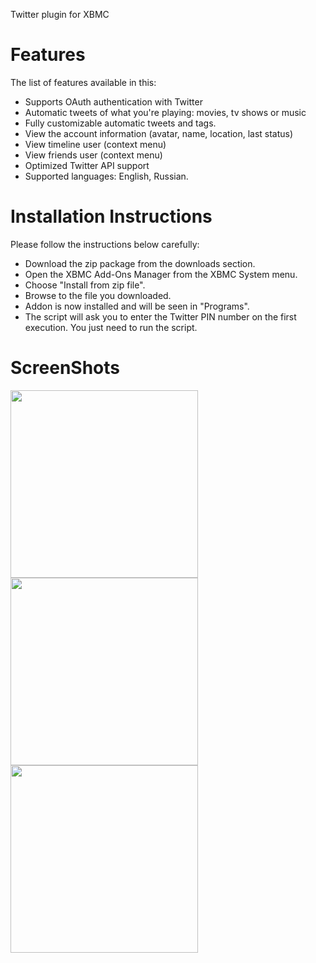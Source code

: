 Twitter plugin for XBMC <br>

<h1>Features</h1>

The list of features available in this:<br>
<ul><li>Supports OAuth authentication with Twitter<br>
</li><li>Automatic tweets of what you're playing: movies, tv shows or music<br>
</li><li>Fully customizable automatic tweets and tags.<br>
</li><li>View the account information (avatar, name, location, last status)<br>
</li><li>View timeline user (context menu)<br>
</li><li>View friends user (context menu)<br>
</li><li>Optimized Twitter API support<br>
</li><li>Supported languages: English, Russian.</li></ul>

<h1>Installation Instructions</h1>

Please follow the instructions below carefully:<br>
<ul><li>Download the zip package from the downloads section.<br>
</li><li>Open the XBMC Add-Ons Manager from the XBMC System menu.<br>
</li><li>Choose "Install from zip file".<br>
</li><li>Browse to the file you downloaded.<br>
</li><li>Addon is now installed and will be seen in "Programs".<br>
</li><li>The script will ask you to enter the Twitter PIN number on the first execution. You just need to run the script.</li></ul>


<h1>ScreenShots</h1>

<a href='http://twitxbmc.googlecode.com/files/twitXBMC.png'><img width='300' src='http://twitxbmc.googlecode.com/files/twitXBMC.png' /></a>
<a href='http://twitxbmc.googlecode.com/files/twitXBMC_listen.png'><img width='300' src='http://twitxbmc.googlecode.com/files/twitXBMC_listen.png' /></a>
<a href='http://twitxbmc.googlecode.com/files/twitXBMC_usertimeline.png'><img width='300' src='http://twitxbmc.googlecode.com/files/twitXBMC_usertimeline.png' /></a>